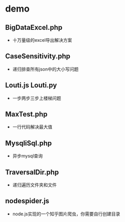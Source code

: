 # demo

## BigDataExcel.php
* 十万量级的excel导出解决方案

## CaseSensitivity.php
* 递归排查所有json中的大小写问题

## Louti.js   Louti.py
* 一步两步三步上楼梯问题

## MaxTest.php
* 一行代码解决最大值

## MysqliSql.php
* 异步mysql查询

## TraversalDir.php
* 递归遍历文件夹和文件

## nodespider.js
* node.js实现的一个知乎图片爬虫，你需要自行创建目录
